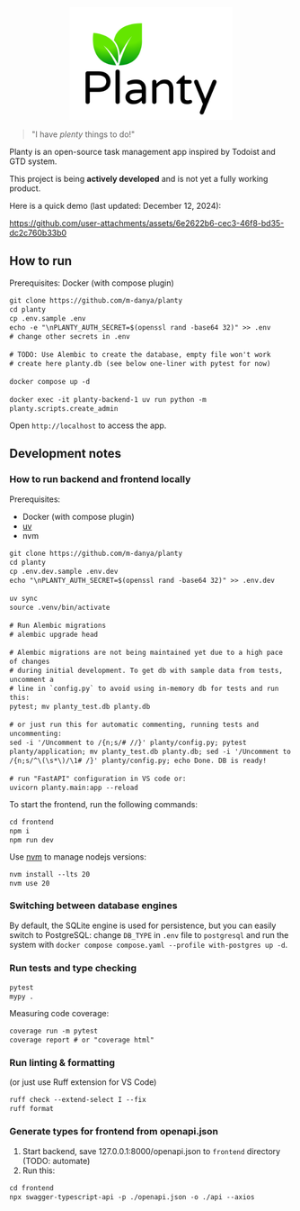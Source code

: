 <p align="center">
    <img src="./imgs/logo_vert.png" height="200px">
</p>

> "I have <i>plenty</i> things to do!"

Planty is an open-source task management app inspired by Todoist and GTD system.

This project is being **actively developed** and is not yet a fully working product.

Here is a quick demo (last updated: December 12, 2024):

https://github.com/user-attachments/assets/6e2622b6-cec3-46f8-bd35-dc2c760b33b0

## How to run

Prerequisites: Docker (with compose plugin)

```
git clone https://github.com/m-danya/planty
cd planty
cp .env.sample .env
echo -e "\nPLANTY_AUTH_SECRET=$(openssl rand -base64 32)" >> .env
# change other secrets in .env

# TODO: Use Alembic to create the database, empty file won't work
# create here planty.db (see below one-liner with pytest for now)

docker compose up -d

docker exec -it planty-backend-1 uv run python -m planty.scripts.create_admin
```

Open `http://localhost` to access the app.

## Development notes

### How to run backend and frontend locally

Prerequisites:

- Docker (with compose plugin)
- [uv](https://docs.astral.sh/uv/)
- nvm

```
git clone https://github.com/m-danya/planty
cd planty
cp .env.dev.sample .env.dev
echo "\nPLANTY_AUTH_SECRET=$(openssl rand -base64 32)" >> .env.dev

uv sync
source .venv/bin/activate

# Run Alembic migrations
# alembic upgrade head

# Alembic migrations are not being maintained yet due to a high pace of changes
# during initial development. To get db with sample data from tests, uncomment a
# line in `config.py` to avoid using in-memory db for tests and run this:
pytest; mv planty_test.db planty.db

# or just run this for automatic commenting, running tests and uncommenting:
sed -i '/Uncomment to /{n;s/# //}' planty/config.py; pytest planty/application; mv planty_test.db planty.db; sed -i '/Uncomment to /{n;s/^\(\s*\)/\1# /}' planty/config.py; echo Done. DB is ready!

# run "FastAPI" configuration in VS code or:
uvicorn planty.main:app --reload
```

To start the frontend, run the following commands:

```
cd frontend
npm i
npm run dev
```

Use [nvm](https://github.com/nvm-sh/nvm) to manage nodejs versions:

```
nvm install --lts 20
nvm use 20
```

### Switching between database engines

By default, the SQLite engine is used for persistence, but you can easily switch
to PostgreSQL: change `DB_TYPE` in `.env` file to `postgresql` and run
the system with `docker compose compose.yaml --profile with-postgres up -d`.

### Run tests and type checking

```
pytest
mypy .
```

Measuring code coverage:

```
coverage run -m pytest
coverage report # or "coverage html"
```

### Run linting & formatting

(or just use Ruff extension for VS Code)

```
ruff check --extend-select I --fix
ruff format
```

### Generate types for frontend from openapi.json

1. Start backend, save 127.0.0.1:8000/openapi.json to `frontend` directory (TODO: automate)
2. Run this:

```
cd frontend
npx swagger-typescript-api -p ./openapi.json -o ./api --axios
```
